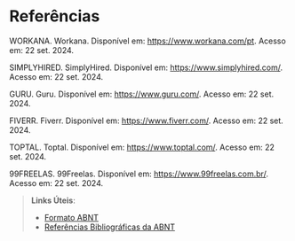 # Referências

WORKANA. Workana. Disponível em: https://www.workana.com/pt. Acesso em: 22 set. 2024.

SIMPLYHIRED. SimplyHired. Disponível em: https://www.simplyhired.com/. Acesso em: 22 set. 2024.

GURU. Guru. Disponível em: https://www.guru.com/. Acesso em: 22 set. 2024.

FIVERR. Fiverr. Disponível em: https://www.fiverr.com/. Acesso em: 22 set. 2024.

TOPTAL. Toptal. Disponível em: https://www.toptal.com/. Acesso em: 22 set. 2024.

99FREELAS. 99Freelas. Disponível em: https://www.99freelas.com.br/. Acesso em: 22 set. 2024.

> **Links Úteis**:
> - [Formato ABNT](https://www.normastecnicas.com/abnt/trabalhos-academicos/referencias/)
> - [Referências Bibliográficas da ABNT](https://comunidade.rockcontent.com/referencia-bibliografica-abnt/)
